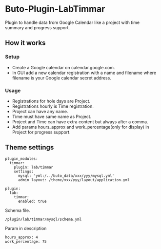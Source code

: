 # Buto-Plugin-LabTimmar
Plugin to handle data from Google Calendar like a project with time summary and progress support. 

## How it works

### Setup
- Create a Google calendar on calendar.google.com.
- In GUI add a new calendar registration with a name and filename where filename is your Google calendar secret address.

### Usage
- Registrations for hole days are Project.
- Registrations hourly is Time registration.
- Project can have any name.
- Time must have same name as Project.
- Project and Time can have extra content but always after a comma.
- Add params hours_approx and work_percentage(only for display) in Project for progress support.


## Theme settings

```
plugin_modules:
  timmar:
    plugin: lab/timmar
    settings:
      mysql: 'yml:/../buto_data/xxx/yyy/mysql.yml'
      admin_layout: /theme/xxx/yyy/layout/application.yml
```

```
plugin:
  lab:
    timmar:
      enabled: true
```


Schema file.
```
/plugin/lab/timmar/mysql/schema.yml
```

Param in description
```
hours_approx: 4
work_percentage: 75
```



